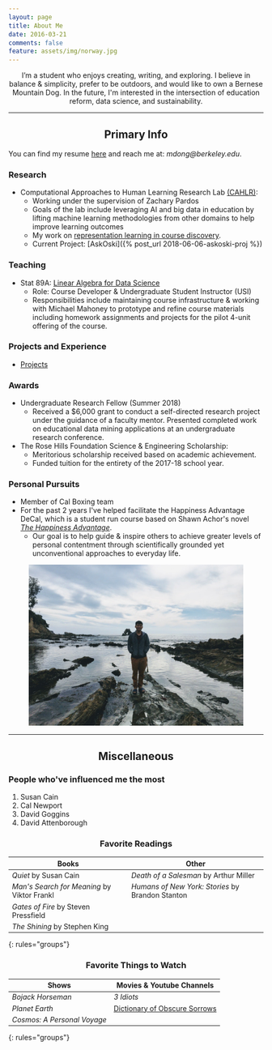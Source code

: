 ```yaml
---
layout: page
title: About Me
date: 2016-03-21
comments: false
feature: assets/img/norway.jpg
---
```

    
<center>  I’m a student who enjoys creating, writing, and exploring.  I believe in balance & simplicity, prefer to be outdoors, and would like to own a Bernese Mountain Dog.  In the future, I'm interested in the intersection of education reform, data science, and sustainability.  </center>

---

<center> <h2> Primary Info </h2> </center>

You can find my resume [here]({{site.url}}/assets/files/matthew-dong-resume.pdf) and reach me at: _mdong@berkeley.edu_. 

### Research
* Computational Approaches to Human Learning Research Lab [(CAHLR)](https://github.com/CAHLR):
	- Working under the supervision of Zachary Pardos  
	- Goals of the lab include leveraging AI and big data in education by lifting machine learning methodologies from other domains to help improve learning outcomes
	- My work on [representation learning in course discovery]({{site.url}}/assets/files/research-poster-final.pdf).
	- Current Project: [AskOski]({% post_url 2018-06-06-askoski-proj %})

### Teaching
* Stat 89A: [Linear Algebra for Data Science]({{site.url}}/assets/files/stat89a_syllabus.pdf)
	- Role: Course Developer & Undergraduate Student Instructor (USI)
	- Responsibilities include maintaining course infrastructure & working with Michael Mahoney to prototype and refine course materials including homework assignments and projects for the pilot 4-unit offering of the course.  

### Projects and Experience 
<!-- change to just experience in the future, Datakind would be nice -->
* [Projects]({{site.url}}/projects)


### Awards
* Undergraduate Research Fellow (Summer 2018)
	- Received a $6,000 grant to conduct a self-directed
research project under the guidance of a faculty mentor. Presented completed work on educational data mining applications at an undergraduate research conference.
* The Rose Hills Foundation Science & Engineering Scholarship: 
	- Meritorious scholarship received based on academic achievement.
	- Funded tuition for the entirety of the 2017-18 school year.

### Personal Pursuits
* Member of Cal Boxing team
* For the past 2 years I've helped facilitate the Happiness Advantage DeCal, which is a student run course based on Shawn Achor's novel [_The Happiness Advantage_](https://www.amazon.com/Happiness-Advantage-Principles-Psychology-Performance/dp/0307591549).
	- Our goal is to help guide & inspire others to achieve greater levels of personal contentment through scientifically grounded yet unconventional approaches to everyday life.  
	<!-- ADD LINK TO SYLLABUS OR WEBSITE IN FUTURE  -->


<figure class="center">
     <img src="/assets/img/beach.jpg">
</figure>

--- 

<center> <h2> Miscellaneous </h2> </center>

### People who've influenced me the most
1. Susan Cain <!-- - accept identity -->
1. Cal Newport 
1. David Goggins <!-- - for being a mentally tough badass -->
1. David Attenborough <!-- - nature documentary -->

<center> <h3> Favorite Readings </h3> </center>

| Books 										|  Other
|--------										|------- 
| _Quiet_ by Susan Cain   						| _Death of a Salesman_ by Arthur Miller
|  _Man's Search for Meaning_ by Viktor Frankl 	|  _Humans of New York: Stories_ by Brandon Stanton   |
| _Gates of Fire_ by Steven Pressfield |        | 
| _The Shining_ by Stephen King 			    |    
{: rules="groups"}

<center> <h3> Favorite Things to Watch </h3> </center>

| Shows 						| Movies & Youtube Channels |
|--------					    |-------        |
| _Bojack Horseman_      		| _3 Idiots_   |
|  _Planet Earth_				| [Dictionary of Obscure Sorrows](https://www.youtube.com/channel/UCDetdM5XDZD1xrQHDPgEg5w)              |
| _Cosmos: A Personal Voyage_ 	|  | 
{: rules="groups"}



